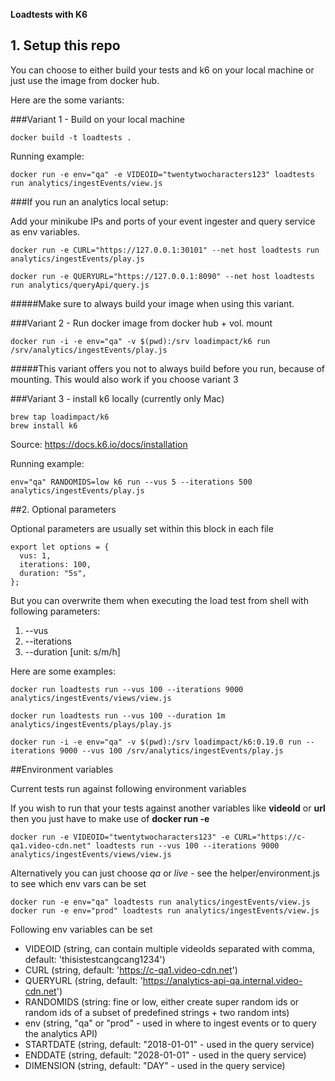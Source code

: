 **Loadtests with K6**

## 1. Setup this repo
You can choose to either build your tests and k6 on your local machine or just use the image from docker hub. 

Here are the some variants:


###Variant 1 - Build on your local machine

``` Shell
docker build -t loadtests .
```

Running example:

``` Shell
docker run -e env="qa" -e VIDEOID="twentytwocharacters123" loadtests run analytics/ingestEvents/view.js
```

###If you run an analytics local setup:

Add your minikube IPs and ports of your event ingester and query service as env variables. 

``` Shell
docker run -e CURL="https://127.0.0.1:30101" --net host loadtests run analytics/ingestEvents/play.js
```


``` Shell
docker run -e QUERYURL="https://127.0.0.1:8090" --net host loadtests run analytics/queryApi/query.js
```


#####Make sure to always build your image when using this variant.

###Variant 2 - Run docker image from docker hub + vol. mount


``` Shell
docker run -i -e env="qa" -v $(pwd):/srv loadimpact/k6 run /srv/analytics/ingestEvents/play.js
```

#####This variant offers you not to always build before you run, because of mounting. This would also work if you choose variant 3

###Variant 3 - install k6 locally (currently only Mac)


``` Shell
brew tap loadimpact/k6
brew install k6
```

Source: https://docs.k6.io/docs/installation


Running example:

``` Shell
env="qa" RANDOMIDS=low k6 run --vus 5 --iterations 500 analytics/ingestEvents/play.js
```

##2. Optional parameters

Optional parameters are usually set within this block in each file

```JS
export let options = {
  vus: 1,
  iterations: 100,
  duration: "5s",
};
```

But you can overwrite them when executing the load test from shell with following parameters:

1. --vus
2. --iterations
3. --duration [unit: s/m/h]

Here are some examples:

```shell
docker run loadtests run --vus 100 --iterations 9000 analytics/ingestEvents/views/view.js
```
```shell
docker run loadtests run --vus 100 --duration 1m analytics/ingestEvents/plays/play.js
```
```shell
docker run -i -e env="qa" -v $(pwd):/srv loadimpact/k6:0.19.0 run --iterations 9000 --vus 100 /srv/analytics/ingestEvents/play.js
```

##Environment variables

Current tests run against following environment variables

If you wish to run that your tests against another variables like **videoId** or **url** then you just have to make use of **docker run -e**

```shell
docker run -e VIDEOID="twentytwocharacters123" -e CURL="https://c-qa1.video-cdn.net" loadtests run --vus 100 --iterations 9000 analytics/ingestEvents/views/view.js
```

Alternatively you can just choose *qa* or *live* - see the helper/environment.js to see which env vars can be set

```shell
docker run -e env="qa" loadtests run analytics/ingestEvents/view.js
docker run -e env="prod" loadtests run analytics/ingestEvents/view.js
```

Following env variables can be set

* VIDEOID (string, can contain multiple videoIds separated with comma, default: 'thisistestcangcang1234')
* CURL (string, default: 'https://c-qa1.video-cdn.net')
* QUERYURL (string, default: 'https://analytics-api-qa.internal.video-cdn.net')
* RANDOMIDS (string: fine or low, either create super random ids or random ids of a subset of predefined strings + two random ints)
* env (string, "qa" or "prod" - used in where to ingest events or to query the analytics API)
* STARTDATE (string, default: "2018-01-01" - used in the query service)
* ENDDATE (string, default: "2028-01-01" - used in the query service)
* DIMENSION (string, default: "DAY" - used in the query service)
 
